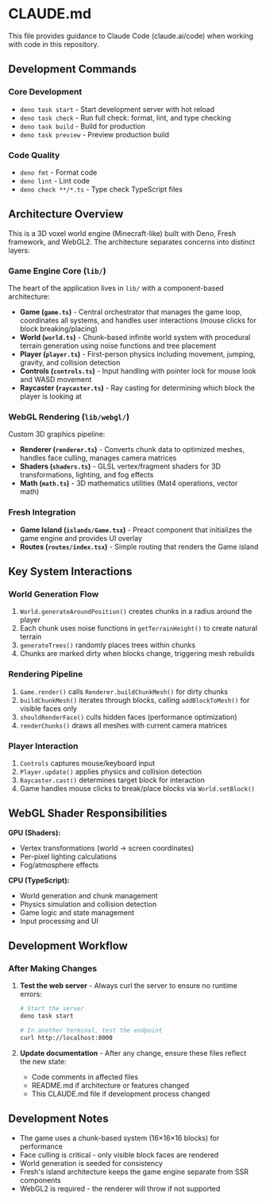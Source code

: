 # CLAUDE.md

This file provides guidance to Claude Code (claude.ai/code) when working with code in this repository.

## Development Commands

### Core Development
- `deno task start` - Start development server with hot reload
- `deno task check` - Run full check: format, lint, and type checking
- `deno task build` - Build for production
- `deno task preview` - Preview production build

### Code Quality
- `deno fmt` - Format code
- `deno lint` - Lint code
- `deno check **/*.ts` - Type check TypeScript files

## Architecture Overview

This is a 3D voxel world engine (Minecraft-like) built with Deno, Fresh framework, and WebGL2. The architecture separates concerns into distinct layers:

### Game Engine Core (`lib/`)
The heart of the application lives in `lib/` with a component-based architecture:

- **Game (`game.ts`)** - Central orchestrator that manages the game loop, coordinates all systems, and handles user interactions (mouse clicks for block breaking/placing)
- **World (`world.ts`)** - Chunk-based infinite world system with procedural terrain generation using noise functions and tree placement
- **Player (`player.ts`)** - First-person physics including movement, jumping, gravity, and collision detection
- **Controls (`controls.ts`)** - Input handling with pointer lock for mouse look and WASD movement
- **Raycaster (`raycaster.ts`)** - Ray casting for determining which block the player is looking at

### WebGL Rendering (`lib/webgl/`)
Custom 3D graphics pipeline:

- **Renderer (`renderer.ts`)** - Converts chunk data to optimized meshes, handles face culling, manages camera matrices
- **Shaders (`shaders.ts`)** - GLSL vertex/fragment shaders for 3D transformations, lighting, and fog effects
- **Math (`math.ts`)** - 3D mathematics utilities (Mat4 operations, vector math)

### Fresh Integration
- **Game Island (`islands/Game.tsx`)** - Preact component that initializes the game engine and provides UI overlay
- **Routes (`routes/index.tsx`)** - Simple routing that renders the Game island

## Key System Interactions

### World Generation Flow
1. `World.generateAroundPosition()` creates chunks in a radius around the player
2. Each chunk uses noise functions in `getTerrainHeight()` to create natural terrain
3. `generateTrees()` randomly places trees within chunks
4. Chunks are marked dirty when blocks change, triggering mesh rebuilds

### Rendering Pipeline
1. `Game.render()` calls `Renderer.buildChunkMesh()` for dirty chunks
2. `buildChunkMesh()` iterates through blocks, calling `addBlockToMesh()` for visible faces only
3. `shouldRenderFace()` culls hidden faces (performance optimization)
4. `renderChunks()` draws all meshes with current camera matrices

### Player Interaction
1. `Controls` captures mouse/keyboard input
2. `Player.update()` applies physics and collision detection
3. `Raycaster.cast()` determines target block for interaction
4. Game handles mouse clicks to break/place blocks via `World.setBlock()`

## WebGL Shader Responsibilities

**GPU (Shaders):**
- Vertex transformations (world → screen coordinates)
- Per-pixel lighting calculations
- Fog/atmosphere effects

**CPU (TypeScript):**
- World generation and chunk management
- Physics simulation and collision detection
- Game logic and state management
- Input processing and UI

## Development Workflow

### After Making Changes
1. **Test the web server** - Always curl the server to ensure no runtime errors:
   ```bash
   # Start the server
   deno task start
   
   # In another terminal, test the endpoint
   curl http://localhost:8000
   ```

2. **Update documentation** - After any change, ensure these files reflect the new state:
   - Code comments in affected files
   - README.md if architecture or features changed
   - This CLAUDE.md file if development process changed

## Development Notes

- The game uses a chunk-based system (16×16×16 blocks) for performance
- Face culling is critical - only visible block faces are rendered
- World generation is seeded for consistency
- Fresh's island architecture keeps the game engine separate from SSR components
- WebGL2 is required - the renderer will throw if not supported